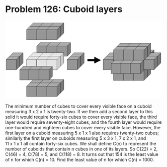 # Problem 126: Cuboid layers

![problem](problem.gif)

The minimum number of cubes to cover every visible face on a cuboid
measuring 3 x 2 x 1 is twenty-two. If we then add a second layer to this
solid it would require forty-six cubes to cover every visible face, the
third layer would require seventy-eight cubes, and the fourth layer
would require one-hundred and eighteen cubes to cover every visible
face. However, the first layer on a cuboid measuring 5 x 1 x 1 also
requires twenty-two cubes; similarly the first layer on cuboids
measuring 5 x 3 x 1, 7 x 2 x 1, and 11 x 1 x 1 all contain forty-six
cubes. We shall define C(n) to represent the number of cuboids that
contain n cubes in one of its layers. So C(22) = 2, C(46) = 4, C(78) =
5, and C(118) = 8. It turns out that 154 is the least value of n for
which C(n) = 10. Find the least value of n for which C(n) = 1000.